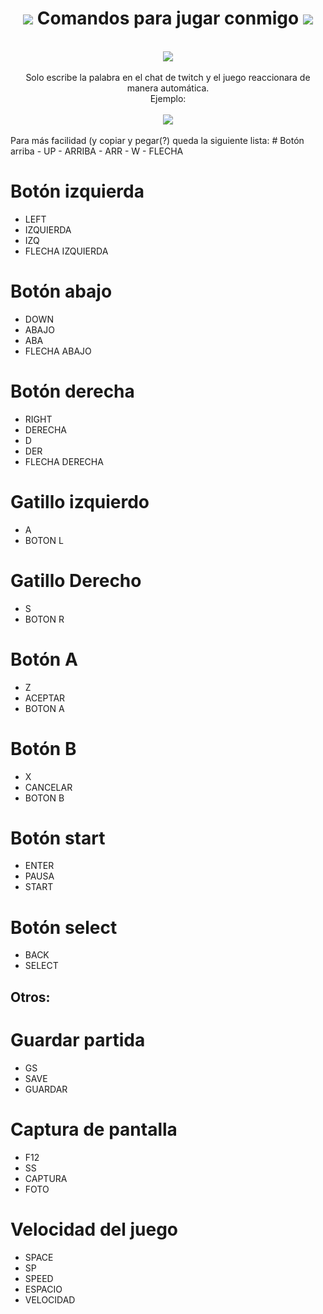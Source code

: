 <div align="center"><h1><img src="https://cdn.discordapp.com/attachments/860647425000472586/916969244271476746/heart.png"> Comandos para jugar conmigo <img src="https://cdn.discordapp.com/attachments/860647425000472586/916969244271476746/heart.png"></h1>
</div> <br>
<div align="center">
<img src="https://cdn.discordapp.com/attachments/860647425000472586/919203288476426281/emulador.png">
</div><br>
<div align="center">
Solo escribe la palabra en el chat de twitch y el juego reaccionara de manera automática.<br>
Ejemplo:
<br><br>
<img src="https://cdn.discordapp.com/attachments/860647425000472586/919204734009737256/unknown.png">
</div><br>
Para más facilidad (y copiar y pegar(?) queda la siguiente lista:
# Botón arriba
- UP
- ARRIBA
- ARR
- W
- FLECHA

# Botón izquierda
- LEFT
- IZQUIERDA
- IZQ
- FLECHA IZQUIERDA

# Botón abajo
- DOWN
- ABAJO
- ABA
- FLECHA ABAJO

# Botón derecha
- RIGHT
- DERECHA
- D
- DER
- FLECHA DERECHA

# Gatillo izquierdo
- A
- BOTON L

# Gatillo Derecho
- S
- BOTON R

# Botón A
- Z
- ACEPTAR
- BOTON A

# Botón B
- X
- CANCELAR
- BOTON B

# Botón start
- ENTER
- PAUSA
- START

# Botón select
- BACK
- SELECT

## Otros:
# Guardar partida
- GS
- SAVE
- GUARDAR

# Captura de pantalla
- F12
- SS
- CAPTURA
- FOTO

# Velocidad del juego
- SPACE
- SP
- SPEED
- ESPACIO
- VELOCIDAD

